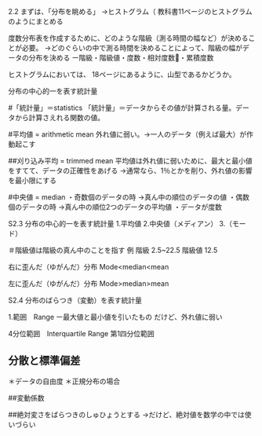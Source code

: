 2.2 まずは、「分布を眺める」
→ヒストグラム（
教科書11ページのヒストグラムのようにまとめる

度数分布表を作成するために、どのような階級（測る時間の幅など）が決めることが必要。
→どのぐらいの中で測る時間を決めることによって、階級の幅がデータの分布を決める
ー階級・階級値・度数・相対度数・累積度数

ヒストグラムにおいては、
18ページにあるように、山型であるかどうか。

分布の中心的一を表す統計量

#「統計量」＝statistics
「統計量」＝データからその値が計算される量。データから計算さえれる関数の値。

#平均値 = arithmetic mean
外れ値に弱い。→一人のデータ（例えば最大）が作動起こす

##刈り込み平均 = trimmed mean
平均値は外れ値に弱いために、最大と最小値をすてて、データの正確性をあげる
→通常なら、1％とかを削り、外れ値の影響を最小限にする

#中央値 = median
・奇数個のデータの時
→真ん中の順位のデータの値
・偶数個のデータの時
→真ん中の順位2つのデータの平均値
・データが度数

S2.3 分布の中心的一を表す統計量
1.平均値
2.中央値（メディアン）
3.（モード）

＃階級値は階級の真ん中のことを指す
例 階級 2.5~22.5 階級値 12.5

右に歪んだ（ゆがんだ）分布
Mode<median<mean

左に歪んだ（ゆがんだ）分布
Mode>median>mean

S2.4 分布のばらつき（変動）を表す統計量

1.範囲　Range
ー最大値と最小値を引いたもの
だけど、外れ値に弱い

4分位範囲　Interquartile Range
第1四分位範囲

## 分散と標準偏差
＊データの自由度
＊正規分布の場合

##変動係数

##絶対変さをばらつきのしゅひょうとする
→だけど、絶対値を数学の中では使いづらい